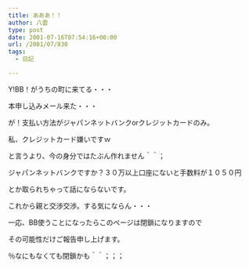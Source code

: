 ```yaml
---
title: あああ！！
author: 八雲
type: post
date: 2001-07-16T07:54:16+00:00
url: /2001/07/830
tags:
  - 日記

---
```

Y!BB！がうちの町に来てる・・・
  
本申し込みメール来た・・・
  
が！支払い方法がジャパンネットバンクorクレジットカードのみ。
  
私、クレジットカード嫌いですｗ
  
と言うより、今の身分ではたぶん作れません＾＾；
  
ジャパンネットバンクですか？３０万以上口座にないと手数料が１０５０円
  
とか取られちゃって話にならないです。
  
これから親と交渉交渉。する気にならん・・・
  
一応、BB使うことになったらこのページは閉鎖になりますので
  
その可能性だけご報告申し上げます。

％なにもなくても閉鎖かも＾＾；；；
